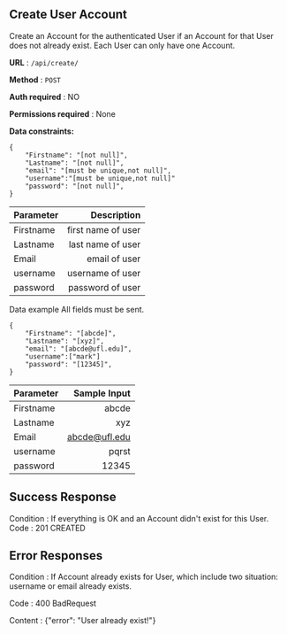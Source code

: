 


## Create User Account

Create an Account for the authenticated User if an Account for that User does not already exist. Each User can only have one Account.

**URL** : ``` /api/create/ ```

**Method** : ``` POST ```

**Auth required** : NO

**Permissions required** : None

**Data constraints:**

```
{
    "Firstname": "[not null]",
    "Lastname": "[not null]",
    "email": "[must be unique,not null]",
    "username":"[must be unique,not null]"
    "password": "[not null]",
}
```
| Parameter      | Description
| :---        |    ----:  
| Firstname      | first name of user      
| Lastname   | last name of user     
| Email      |email of user     
| username   | username of user     
| password      | password of user
Data example All fields must be sent.
```
{
    "Firstname": "[abcde]",
    "Lastname": "[xyz]",
    "email": "[abcde@ufl.edu]",
    "username":["mark"]
    "password": "[12345]",
}
```
| Parameter      | Sample Input 
| :---        |    ----:  
| Firstname      | abcde      
| Lastname   | xyz     
| Email      |abcde@ufl.edu     
| username   | pqrst     
| password      | 12345      
## Success Response

Condition : If everything is OK and an Account didn't exist for this User.
Code : 201 CREATED

## Error Responses
Condition : If Account already exists for User, which include two situation: username or email already exists.

Code : 400 BadRequest

Content : {"error": "User already exist!"}
